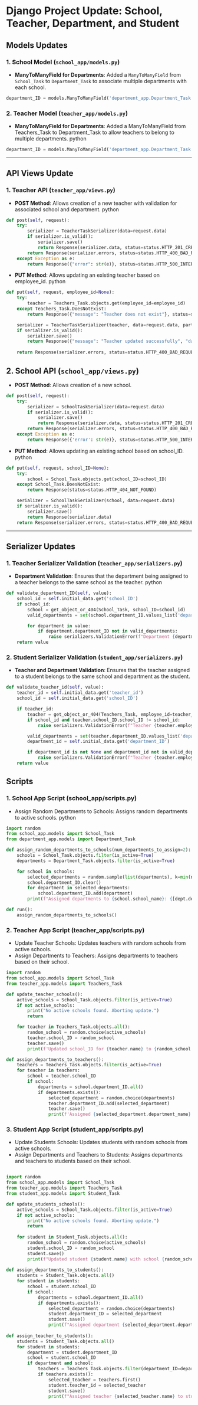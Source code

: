 # Django Project Update: School, Teacher, Department, and Student



## Models Updates

### 1. School Model (`school_app/models.py`)

- **ManyToManyField for Departments**: Added a `ManyToManyField` from `School_Task` to `Department_Task` to associate multiple departments with each school.

```python
department_ID = models.ManyToManyField('department_app.Department_Task', blank=True)
```

### 2. Teacher Model (`teacher_app/models.py`)

- **ManyToManyField for Departments**: Added a ManyToManyField from Teachers_Task to Department_Task to allow teachers to belong to multiple departments.
python
``` python
department_ID = models.ManyToManyField('department_app.Department_Task', blank=True, related_name='teachers')
```


---
## API Views Update

### 1. Teacher API (`teacher_app/views.py`)
* **POST Method**: Allows creation of a new teacher with validation for associated school and department.
python
```python
def post(self, request):
    try:
        serializer = TeacherTaskSerializer(data=request.data)
        if serializer.is_valid():
            serializer.save()
            return Response(serializer.data, status=status.HTTP_201_CREATED)
        return Response(serializer.errors, status=status.HTTP_400_BAD_REQUEST)
    except Exception as e:
        return Response({"error": str(e)}, status=status.HTTP_500_INTERNAL_SERVER_ERROR)
```
* **PUT Method**: Allows updating an existing teacher based on employee_id.
python
```python
def put(self, request, employee_id=None):
    try:
        teacher = Teachers_Task.objects.get(employee_id=employee_id)
    except Teachers_Task.DoesNotExist:
        return Response({"message": "Teacher does not exist"}, status=status.HTTP_404_NOT_FOUND)

    serializer = TeacherTaskSerializer(teacher, data=request.data, partial=True)  
    if serializer.is_valid():
        serializer.save()
        return Response({"message": "Teacher updated successfully", "data": serializer.data}, status=status.HTTP_200_OK)
    
    return Response(serializer.errors, status=status.HTTP_400_BAD_REQUEST)
```
## 2. School API (`school_app/views.py`)
* **POST Method**: Allows creation of a new school.


```python
def post(self, request):
    try:
        serializer = SchoolTaskSerializer(data=request.data)
        if serializer.is_valid():
            serializer.save()
            return Response(serializer.data, status=status.HTTP_201_CREATED)
        return Response(serializer.errors, status=status.HTTP_400_BAD_REQUEST)
    except Exception as e:
        return Response({'error': str(e)}, status=status.HTTP_500_INTERNAL_SERVER_ERROR)
```
* **PUT Method**: Allows updating an existing school based on school_ID.
python
```python
def put(self, request, school_ID=None):
    try:
        school = School_Task.objects.get(school_ID=school_ID)
    except School_Task.DoesNotExist:
        return Response(status=status.HTTP_404_NOT_FOUND)

    serializer = SchoolTaskSerializer(school, data=request.data)
    if serializer.is_valid():
        serializer.save()
        return Response(serializer.data)
    return Response(serializer.errors, status=status.HTTP_400_BAD_REQUEST)
```
---

## Serializer Updates


### 1. Teacher Serializer Validation (`teacher_app/serializers.py`)

* **Department Validation**: Ensures that the department being assigned to a teacher belongs to the same school as the teacher.
python
```python
def validate_department_ID(self, value):
    school_id = self.initial_data.get('school_ID')
    if school_id:
        school = get_object_or_404(School_Task, school_ID=school_id)
        valid_departments = set(school.department_ID.values_list('department_ID', flat=True))

        for department in value:
            if department.department_ID not in valid_departments:
                raise serializers.ValidationError(f"Department {department.department_name} is not associated with the selected school.")
    return value
```
### 2. Student Serializer Validation (`student_app/serializers.py`)
* **Teacher and Department Validation**: Ensures that the teacher assigned to a student belongs to the same school and department as the student.

```python
def validate_teacher_id(self, value):
    teacher_id = self.initial_data.get('teacher_id')
    school_id = self.initial_data.get('school_ID')

    if teacher_id:
        teacher = get_object_or_404(Teachers_Task, employee_id=teacher_id)
        if school_id and teacher.school_ID.school_ID != school_id:
            raise serializers.ValidationError(f"Teacher {teacher.employee_id} does not belong to school ID: {school_id}.")

        valid_departments = set(teacher.department_ID.values_list('department_ID', flat=True))
        department_id = self.initial_data.get('department_ID')

        if department_id is not None and department_id not in valid_departments:
            raise serializers.ValidationError(f"Teacher {teacher.employee_id} does not belong to department ID: {department_id}.")
    return value
```


## Scripts

### 1. School App Script (school_app/scripts.py)


* Assign Random Departments to Schools: Assigns random departments to active schools.
python

```python
import random
from school_app.models import School_Task
from department_app.models import Department_Task

def assign_random_departments_to_schools(num_departments_to_assign=2):
    schools = School_Task.objects.filter(is_active=True)
    departments = Department_Task.objects.filter(is_active=True)

    for school in schools:
        selected_departments = random.sample(list(departments), k=min(num_departments_to_assign, len(departments)))
        school.department_ID.clear()
        for department in selected_departments:
            school.department_ID.add(department)
        print(f"Assigned departments to {school.school_name}: {[dept.department_name for dept in selected_departments]}")

def run():
    assign_random_departments_to_schools()
```
### 2. Teacher App Script (teacher_app/scripts.py)

* Update Teacher Schools: Updates teachers with random schools from active schools.
* Assign Departments to Teachers: Assigns departments to teachers based on their school.
```python
import random
from school_app.models import School_Task
from teacher_app.models import Teachers_Task

def update_teacher_schools():
    active_schools = School_Task.objects.filter(is_active=True)
    if not active_schools:
        print("No active schools found. Aborting update.")
        return

    for teacher in Teachers_Task.objects.all():
        random_school = random.choice(active_schools)
        teacher.school_ID = random_school
        teacher.save()
        print(f'Updated school_ID for {teacher.name} to {random_school.school_name}.')

def assign_departments_to_teachers():
    teachers = Teachers_Task.objects.filter(is_active=True)
    for teacher in teachers:
        school = teacher.school_ID
        if school:
            departments = school.department_ID.all()
            if departments.exists():
                selected_department = random.choice(departments)
                teacher.department_ID.add(selected_department)
                teacher.save()
                print(f'Assigned {selected_department.department_name} to {teacher.name}.')
```
### 3. Student App Script (student_app/scripts.py)
* Update Students Schools: Updates students with random schools from active schools.
* Assign Departments and Teachers to Students: Assigns departments and teachers to students based on their school.

```python

import random
from school_app.models import School_Task
from teacher_app.models import Teachers_Task
from student_app.models import Student_Task

def update_students_schools():
    active_schools = School_Task.objects.filter(is_active=True)
    if not active_schools:
        print("No active schools found. Aborting update.")
        return
    
    for student in Student_Task.objects.all():
        random_school = random.choice(active_schools)
        student.school_ID = random_school
        student.save()
        print(f"Updated student {student.name} with school {random_school.school_name}")
    
def assign_departments_to_students():
    students = Student_Task.objects.all()
    for student in students:
        school = student.school_ID
        if school:
            departments = school.department_ID.all()
            if departments.exists():
                selected_department = random.choice(departments)
                student.department_ID = selected_department
                student.save()
                print(f"Assigned department {selected_department.department_ID} to student {student.roll_no} in school {school.school_ID}")
                
def assign_teacher_to_students():
    students = Student_Task.objects.all()
    for student in students:
        department = student.department_ID
        school = student.school_ID
        if department and school:
            teachers = Teachers_Task.objects.filter(department_ID=department, school_ID=school)
            if teachers.exists():
                selected_teacher = teachers.first()
                student.teacher_id = selected_teacher
                student.save()
                print(f"Assigned teacher {selected_teacher.name} to student {student.name} in department {department.department_name}")
```







